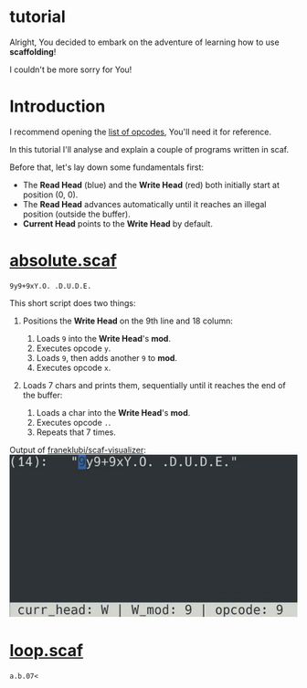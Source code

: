# tutorial

Alright, You decided to embark on the adventure of learning how to use **scaffolding**!

I couldn't be more sorry for You!


# Introduction

I recommend opening the [list of opcodes](./opcodes.md), You'll need it for reference.

In this tutorial I'll analyse and explain a couple of programs written in scaf.

Before that, let's lay down some fundamentals first:
- The **Read Head** (blue) and the **Write Head** (red) both initially start at position (0, 0).
- The **Read Head** advances automatically until it reaches an illegal position (outside the buffer).
- **Current Head** points to the **Write Head** by default.


# [absolute.scaf](../sample_programs/absolute.scaf)

```scaf
9y9+9xY.O. .D.U.D.E.
```

This short script does two things:
1. Positions the **Write Head** on the 9th line and 18 column:
    1. Loads `9` into the **Write Head**'s **mod**.
    2. Executes opcode `y`.
    3. Loads `9`, then adds another `9` to **mod**.
    4. Executes opcode `x`.

2. Loads 7 chars and prints them, sequentially until it reaches the end of the buffer:
    1. Loads a char into the **Write Head**'s **mod**.
    2. Executes opcode `.`.
    3. Repeats that 7 times.

Output of [franeklubi/scaf-visualizer](https://github.com/franeklubi/scaf-visualizer):
![absolute.scaf](./assets/absolute.gif)


# [loop.scaf](../sample_programs/loop.scaf)

```scaf
a.b.07<
```
